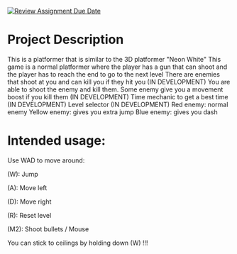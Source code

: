[![Review Assignment Due Date](https://classroom.github.com/assets/deadline-readme-button-22041afd0340ce965d47ae6ef1cefeee28c7c493a6346c4f15d667ab976d596c.svg)](https://classroom.github.com/a/YxXKqIeT)
# Project Description

This is a platformer that is similar to the 3D platformer "Neon White"
This game is a normal platformer where the player has a gun that can shoot and the player has to reach the end to go to the next level
There are enemies that shoot at you and can kill you if they hit you (IN DEVELOPMENT)
You are able to shoot the enemy and kill them. Some enemy give you a movement boost if you kill them (IN DEVELOPMENT)
Time mechanic to get a best time (IN DEVELOPMENT)
Level selector (IN DEVELOPMENT)
Red enemy: normal enemy
Yellow enemy: gives you extra jump
Blue enemy: gives you dash

# Intended usage:
Use WAD to move around:

(W): Jump

(A): Move left

(D): Move right


(R): Reset level

(M2): Shoot bullets / Mouse
  
You can stick to ceilings by holding down (W) !!!
